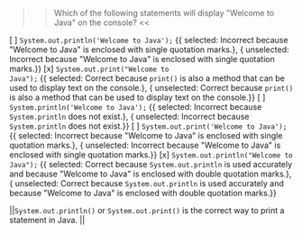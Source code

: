 >>Which of the following statements will display "Welcome to Java" on the console? <<

[ ] <code>System.out.println('Welcome to Java');</code> {{ selected: Incorrect because "Welcome to Java" is enclosed with single quotation marks.}, { unselected: Incorrect because "Welcome to Java" is enclosed with single quotation marks.}}
[x] <code>System.out.print("Welcome to Java");</code> {{ selected: Correct because <code>print()</code> is also a method that can be used to display text on the console.}, { unselected: Correct because <code>print()</code> is also a method that can be used to display text on the console.}}
[ ] <code>System.println('Welcome to Java');</code> {{ selected: Incorrect because <code>System.println</code> does not exist.}, { unselected: Incorrect because <code>System.println</code> does not exist.}}
[ ] <code>System.out.print('Welcome to Java');</code> {{ selected: Incorrect because "Welcome to Java" is enclosed with single quotation marks.}, { unselected: Incorrect because "Welcome to Java" is enclosed with single quotation marks.}}
[x] <code>System.out.println("Welcome to Java");</code> {{ selected: Correct because <code>System.out.println</code> is used accurately and because "Welcome to Java" is enclosed with double quotation marks.}, { unselected: Correct because <code>System.out.println</code> is used accurately and because "Welcome to Java" is enclosed with double quotation marks.}}

||<code>System.out.println()</code> or <code>System.out.print()</code> is the correct way to print a statement in Java. ||
